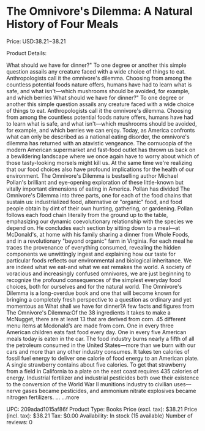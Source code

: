 # The Omnivore's Dilemma: A Natural History of Four Meals

Price: USD:$38.21-$38.21

Product Details:

What should we have for dinner?" To one degree or another this simple question assails any creature faced with a wide choice of things to eat. Anthropologists call it the omnivore's dilemma. Choosing from among the countless potential foods nature offers, humans have had to learn what is safe, and what isn't—which mushrooms should be avoided, for example, and which berries What should we have for dinner?" To one degree or another this simple question assails any creature faced with a wide choice of things to eat. Anthropologists call it the omnivore's dilemma. Choosing from among the countless potential foods nature offers, humans have had to learn what is safe, and what isn't—which mushrooms should be avoided, for example, and which berries we can enjoy. Today, as America confronts what can only be described as a national eating disorder, the omnivore's dilemma has returned with an atavistic vengeance. The cornucopia of the modern American supermarket and fast-food outlet has thrown us back on a bewildering landscape where we once again have to worry about which of those tasty-looking morsels might kill us. At the same time we're realizing that our food choices also have profound implications for the health of our environment. The Omnivore's Dilemma is bestselling author Michael Pollan's brilliant and eye-opening exploration of these little-known but vitally important dimensions of eating in America. Pollan has divided The Omnivore's Dilemma into three parts, one for each of the food chains that sustain us: industrialized food, alternative or "organic" food, and food people obtain by dint of their own hunting, gathering, or gardening. Pollan follows each food chain literally from the ground up to the table, emphasizing our dynamic coevolutionary relationship with the species we depend on. He concludes each section by sitting down to a meal—at McDonald's, at home with his family sharing a dinner from Whole Foods, and in a revolutionary "beyond organic" farm in Virginia. For each meal he traces the provenance of everything consumed, revealing the hidden components we unwittingly ingest and explaining how our taste for particular foods reflects our environmental and biological inheritance. We are indeed what we eat-and what we eat remakes the world. A society of voracious and increasingly confused omnivores, we are just beginning to recognize the profound consequences of the simplest everyday food choices, both for ourselves and for the natural world. The Omnivore's Dilemma is a long-overdue book and one that will become known for bringing a completely fresh perspective to a question as ordinary and yet momentous as What shall we have for dinner?A few facts and figures from The Omnivore's Dilemma:Of the 38 ingredients it takes to make a McNugget, there are at least 13 that are derived from corn. 45 different menu items at Mcdonald’s are made from corn. One in every three American children eats fast food every day. One in every five American meals today is eaten in the car. The food industry burns nearly a fifth of all the petroleum consumed in the United States—more than we burn with our cars and more than any other industry consumes. It takes ten calories of fossil fuel energy to deliver one calorie of food energy to an American plate. A single strawberry contains about five calories. To get that strawberry from a field in California to a plate on the east coast requires 435 calories of energy. Industrial fertilizer and industrial pesticides both owe their existence to the conversion of the World War II munitions industry to civilian uses—nerve gases became pesticides, and ammonium nitrate explosives became nitrogen fertilizers. ... ...more

UPC: 209adad1015af86f
Product Type: Books
Price (excl. tax): $38.21
Price (incl. tax): $38.21
Tax: $0.00
Availability: In stock (15 available)
Number of reviews: 0